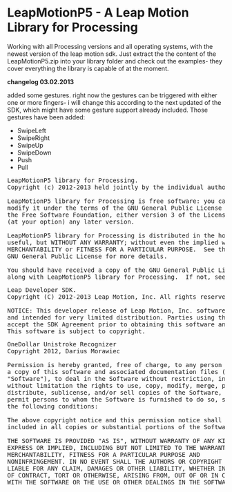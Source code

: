 <b>LeapMotionP5</b> - A Leap Motion Library for Processing
======================

Working with all Processing versions and all operating systems, with the newest version of the leap motion sdk.
Just extract the the content of the LeapMotionP5.zip into your library folder and check out the
examples- they cover everything the library is capable of at the moment.

<b>changelog 03.02.2013</b>

added some gestures. right now the gestures can be triggered with either one or more fingers- i will change this 
according to the next updated of the SDK, which might have some gesture support already included. Those gestures have
been added:
- SwipeLeft
- SwipeRight
- SwipeUp
- SwipeDown
- Push
- Pull

<pre>
LeapMotionP5 library for Processing.
Copyright (c) 2012-2013 held jointly by the individual authors.

LeapMotionP5 library for Processing is free software: you can redistribute it and/or
modify it under the terms of the GNU General Public License as published by
the Free Software Foundation, either version 3 of the License, or
(at your option) any later version.

LeapMotionP5 library for Processing is distributed in the hope that it will be
useful, but WITHOUT ANY WARRANTY; without even the implied warranty of
MERCHANTABILITY or FITNESS FOR A PARTICULAR PURPOSE.  See the
GNU General Public License for more details.

You should have received a copy of the GNU General Public License
along with LeapMotionP5 library for Processing.  If not, see http://www.gnu.org/licenses/.
</pre>

<pre>
Leap Developer SDK.
Copyright (C) 2012-2013 Leap Motion, Inc. All rights reserved.

NOTICE: This developer release of Leap Motion, Inc. software is confidential
and intended for very limited distribution. Parties using this software must
accept the SDK Agreement prior to obtaining this software and related tools.
This software is subject to copyright.
</pre>

<pre>
OneDollar Unistroke Recognizer
Copyright 2012, Darius Morawiec

Permission is hereby granted, free of charge, to any person obtaining
a copy of this software and associated documentation files (the
"Software"), to deal in the Software without restriction, including
without limitation the rights to use, copy, modify, merge, publish,
distribute, sublicense, and/or sell copies of the Software, and to
permit persons to whom the Software is furnished to do so, subject to
the following conditions:

The above copyright notice and this permission notice shall be
included in all copies or substantial portions of the Software.

THE SOFTWARE IS PROVIDED "AS IS", WITHOUT WARRANTY OF ANY KIND,
EXPRESS OR IMPLIED, INCLUDING BUT NOT LIMITED TO THE WARRANTIES OF
MERCHANTABILITY, FITNESS FOR A PARTICULAR PURPOSE AND
NONINFRINGEMENT. IN NO EVENT SHALL THE AUTHORS OR COPYRIGHT HOLDERS BE
LIABLE FOR ANY CLAIM, DAMAGES OR OTHER LIABILITY, WHETHER IN AN ACTION
OF CONTRACT, TORT OR OTHERWISE, ARISING FROM, OUT OF OR IN CONNECTION
WITH THE SOFTWARE OR THE USE OR OTHER DEALINGS IN THE SOFTWARE.
</pre>

